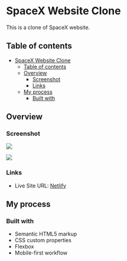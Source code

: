 # SpaceX Website Clone

This is a clone of SpaceX website.

## Table of contents

- [SpaceX Website Clone](#spacex-website-clone)
  - [Table of contents](#table-of-contents)
  - [Overview](#overview)
    - [Screenshot](#screenshot)
    - [Links](#links)
  - [My process](#my-process)
    - [Built with](#built-with)

## Overview

### Screenshot

![](https://res.cloudinary.com/dfrx2gaww/image/upload/v1666719670/web-dev/screens/spacex-clone/desktop_lfbrok.jpg)

![](https://res.cloudinary.com/dfrx2gaww/image/upload/v1666719668/web-dev/screens/spacex-clone/mobile_hvzn38.jpg)

### Links

- Live Site URL: [Netlify](https://soft-fenglisu-5520c9.netlify.app)

## My process

### Built with

- Semantic HTML5 markup
- CSS custom properties
- Flexbox
- Mobile-first workflow
